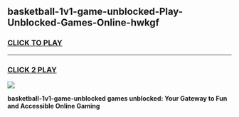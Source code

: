 
## basketball-1v1-game-unblocked-Play-Unblocked-Games-Online-hwkgf
<h3>
<a href="https://premium76.site?title=basketball-1v1-game-unblocked&ref=25A">CLICK TO PLAY</a></h3>
<hr>

<h3>
<a href="https://premium76.site?title=basketball-1v1-game-unblocked&ref=25A">CLICK 2 PLAY</a>
  
</h3>

<a href="https://premium76.site?title=basketball-1v1-game-unblocked&ref=25A"><img src="https://clearcache.store/games.png"></a>


**basketball-1v1-game-unblocked games unblocked: Your Gateway to Fun and Accessible Online Gaming**
